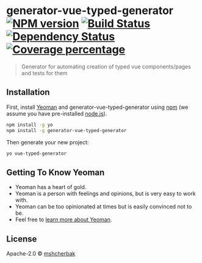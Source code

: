 # generator-vue-typed-generator [![NPM version][npm-image]][npm-url] [![Build Status][travis-image]][travis-url] [![Dependency Status][daviddm-image]][daviddm-url] [![Coverage percentage][coveralls-image]][coveralls-url]
> Generator for automating creation of typed vue components/pages and tests for them

## Installation

First, install [Yeoman](http://yeoman.io) and generator-vue-typed-generator using [npm](https://www.npmjs.com/) (we assume you have pre-installed [node.js](https://nodejs.org/)).

```bash
npm install -g yo
npm install -g generator-vue-typed-generator
```

Then generate your new project:

```bash
yo vue-typed-generator
```

## Getting To Know Yeoman

 * Yeoman has a heart of gold.
 * Yeoman is a person with feelings and opinions, but is very easy to work with.
 * Yeoman can be too opinionated at times but is easily convinced not to be.
 * Feel free to [learn more about Yeoman](http://yeoman.io/).

## License

Apache-2.0 © [mshcherbak]()


[npm-image]: https://badge.fury.io/js/generator-vue-typed-generator.svg
[npm-url]: https://npmjs.org/package/generator-vue-typed-generator
[travis-image]: https://travis-ci.com/dragoonzx/generator-vue-typed-generator.svg?branch=master
[travis-url]: https://travis-ci.com/dragoonzx/generator-vue-typed-generator
[daviddm-image]: https://david-dm.org/dragoonzx/generator-vue-typed-generator.svg?theme=shields.io
[daviddm-url]: https://david-dm.org/dragoonzx/generator-vue-typed-generator
[coveralls-image]: https://coveralls.io/repos/dragoonzx/generator-vue-typed-generator/badge.svg
[coveralls-url]: https://coveralls.io/r/dragoonzx/generator-vue-typed-generator
